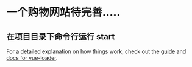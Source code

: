 # 一个购物网站待完善.....
## 在项目目录下命令行运行 start
For a detailed explanation on how things work, check out the [guide](http://vuejs-templates.github.io/webpack/) and [docs for vue-loader](http://vuejs.github.io/vue-loader).
